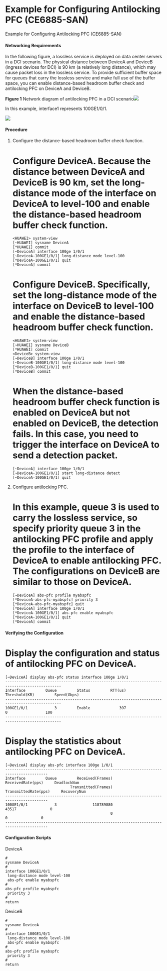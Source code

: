 Example for Configuring Antilocking PFC (CE6885-SAN)
====================================================

Example for Configuring Antilocking PFC (CE6885-SAN)

#### Networking Requirements

In the following figure, a lossless service is deployed on data center servers in a DCI scenario. The physical distance between DeviceA and DeviceB (ingress devices for DCI) is 90 km (a relatively long distance), which may cause packet loss in the lossless service. To provide sufficient buffer space for queues that carry the lossless service and make full use of the buffer space, you can enable distance-based headroom buffer check and antilocking PFC on DeviceA and DeviceB.

**Figure 1** Network diagram of antilocking PFC in a DCI scenario![](public_sys-resources/note_3.0-en-us.png) 

In this example, interface1 represents 100GE1/0/1.


  
![](figure/en-us_image_0000001658360061.png)

#### Procedure

1. Configure the distance-based headroom buffer check function.
   
   
   
   # Configure DeviceA. Because the distance between DeviceA and DeviceB is 90 km, set the long-distance mode of the interface on DeviceA to **level-100** and enable the distance-based headroom buffer check function.
   
   ```
   <HUAWEI> system-view
   [~HUAWEI] sysname DeviceA
   [*HUAWEI] commit
   [~DeviceA] interface 100ge 1/0/1
   [~DeviceA-100GE1/0/1] long-distance mode level-100
   [*DeviceA-100GE1/0/1] quit
   [*DeviceA] commit
   ```
   
   # Configure DeviceB. Specifically, set the long-distance mode of the interface on DeviceB to **level-100** and enable the distance-based headroom buffer check function.
   
   ```
   <HUAWEI> system-view
   [~HUAWEI] sysname DeviceB
   [*HUAWEI] commit
   <DeviceB> system-view
   [~DeviceB] interface 100ge 1/0/1
   [~DeviceB-100GE1/0/1] long-distance mode level-100
   [*DeviceB-100GE1/0/1] quit
   [*DeviceB] commit
   ```
   
   # When the distance-based headroom buffer check function is enabled on DeviceA but not enabled on DeviceB, the detection fails. In this case, you need to trigger the interface on DeviceA to send a detection packet.
   
   ```
   [~DeviceA] interface 100ge 1/0/1
   [~DeviceA-100GE1/0/1] start long-distance detect
   [~DeviceA-100GE1/0/1] quit
   ```
2. Configure antilocking PFC.
   
   
   
   # In this example, queue 3 is used to carry the lossless service, so specify priority queue 3 in the antilocking PFC profile and apply the profile to the interface of DeviceA to enable antilocking PFC. The configurations on DeviceB are similar to those on DeviceA.
   
   ```
   [~DeviceA] abs-pfc profile myabspfc
   [*DeviceA-abs-pfc-myabspfc] priority 3
   [*DeviceA-abs-pfc-myabspfc] quit
   [*DeviceA] interface 100ge 1/0/1
   [*DeviceA-100GE1/0/1] abs-pfc enable myabspfc
   [*DeviceA-100GE1/0/1] quit
   [*DeviceA] commit
   ```

#### Verifying the Configuration

# Display the configuration and status of antilocking PFC on DeviceA.

```
[~DeviceA] display abs-pfc status interface 100ge 1/0/1
-----------------------------------------------------------------------------------------------
Interface         Queue         Status         RTT(us)        Threshold(KB)         Speed(Gbps)
-----------------------------------------------------------------------------------------------
100GE1/0/1            3         Enable             397                    0                 100
-----------------------------------------------------------------------------------------------
```

# Display the statistics about antilocking PFC on DeviceA.

```
[~DeviceA] display abs-pfc interface 100ge 1/0/1 
-----------------------------------------------------------------------------------------
Interface         Queue         Received(Frames)        ReceivedRate(pps)     DeadlockNum
                             Transmitted(Frames)     TransmittedRate(pps)     RecoveryNum
-----------------------------------------------------------------------------------------
100GE1/0/1            3                118789880                    43517               0
                                               0                        0               0
-----------------------------------------------------------------------------------------
```

#### Configuration Scripts

DeviceA

```
#
sysname DeviceA
#
interface 100GE1/0/1
 long-distance mode level-100
 abs-pfc enable myabspfc
#
abs-pfc profile myabspfc 
 priority 3
#
return
```

DeviceB

```
#
sysname DeviceA
#
interface 100GE1/0/1
 long-distance mode level-100
 abs-pfc enable myabspfc
#
abs-pfc profile myabspfc 
 priority 3
#
return
```